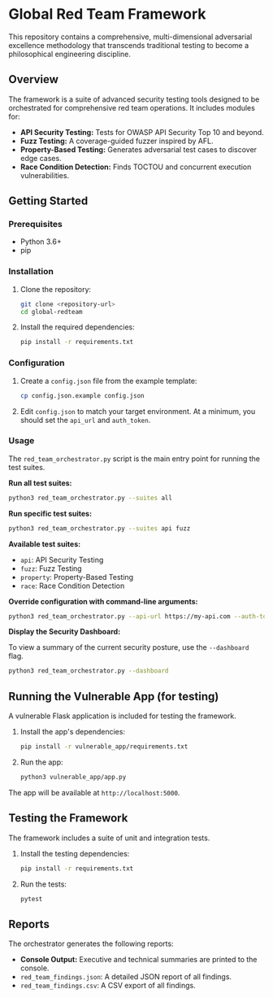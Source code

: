 # Global Red Team Framework

This repository contains a comprehensive, multi-dimensional adversarial excellence methodology that transcends traditional testing to become a philosophical engineering discipline.

## Overview

The framework is a suite of advanced security testing tools designed to be orchestrated for comprehensive red team operations. It includes modules for:

*   **API Security Testing:** Tests for OWASP API Security Top 10 and beyond.
*   **Fuzz Testing:** A coverage-guided fuzzer inspired by AFL.
*   **Property-Based Testing:** Generates adversarial test cases to discover edge cases.
*   **Race Condition Detection:** Finds TOCTOU and concurrent execution vulnerabilities.

## Getting Started

### Prerequisites

*   Python 3.6+
*   pip

### Installation

1.  Clone the repository:
    ```bash
    git clone <repository-url>
    cd global-redteam
    ```

2.  Install the required dependencies:
    ```bash
    pip install -r requirements.txt
    ```

### Configuration

1.  Create a `config.json` file from the example template:
    ```bash
    cp config.json.example config.json
    ```

2.  Edit `config.json` to match your target environment. At a minimum, you should set the `api_url` and `auth_token`.

### Usage

The `red_team_orchestrator.py` script is the main entry point for running the test suites.

**Run all test suites:**

```bash
python3 red_team_orchestrator.py --suites all
```

**Run specific test suites:**

```bash
python3 red_team_orchestrator.py --suites api fuzz
```

**Available test suites:**

*   `api`: API Security Testing
*   `fuzz`: Fuzz Testing
*   `property`: Property-Based Testing
*   `race`: Race Condition Detection

**Override configuration with command-line arguments:**

```bash
python3 red_team_orchestrator.py --api-url https://my-api.com --auth-token my-secret-token
```

**Display the Security Dashboard:**

To view a summary of the current security posture, use the `--dashboard` flag.

```bash
python3 red_team_orchestrator.py --dashboard
```

## Running the Vulnerable App (for testing)

A vulnerable Flask application is included for testing the framework.

1.  Install the app's dependencies:
    ```bash
    pip install -r vulnerable_app/requirements.txt
    ```

2.  Run the app:
    ```bash
    python3 vulnerable_app/app.py
    ```

The app will be available at `http://localhost:5000`.

## Testing the Framework

The framework includes a suite of unit and integration tests.

1.  Install the testing dependencies:
    ```bash
    pip install -r requirements.txt
    ```

2.  Run the tests:
    ```bash
    pytest
    ```

## Reports

The orchestrator generates the following reports:

*   **Console Output:** Executive and technical summaries are printed to the console.
*   `red_team_findings.json`: A detailed JSON report of all findings.
*   `red_team_findings.csv`: A CSV export of all findings.
